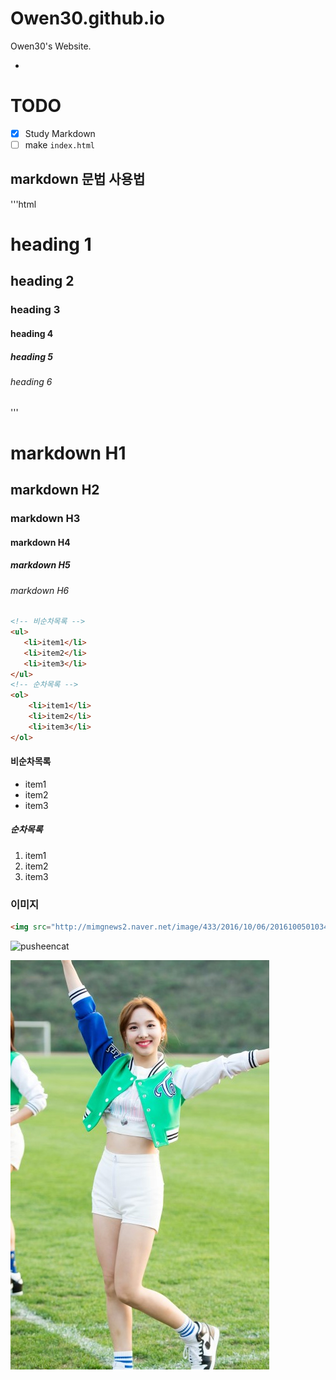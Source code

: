 # Owen30.github.io
Owen30's Website.

- 

# TODO

- [x] Study Markdown
- [ ] make `index.html`

## markdown 문법 사용법 

'''html

<h1>heading 1</h1> 
<h2>heading 2</h2> 
<h3>heading 3</h3> 
<h4>heading 4</h4> 
<h5>heading 5</h5> 
<h6>heading 6</h6> 

''' 

# markdown H1 
## markdown H2 
### markdown H3 
#### markdown H4 
##### markdown H5 
###### markdown H6


```html
<!-- 비순차목록 -->
<ul>
   <li>item1</li>
   <li>item2</li>
   <li>item3</li>
</ul>
<!-- 순차목록 -->
<ol>
	<li>item1</li>
	<li>item2</li>
	<li>item3</li>
</ol>	
```
#### 비순차목록

- item1
- item2
- item3

##### 순차목록

1. item1
2. item2
3. item3

### 이미지
```html
<img src="http://mimgnews2.naver.net/image/433/2016/10/06/20161005010347_adpc_9384_99_20161006132115.jpg?type=w540" alt="pusheencat">
```
<img src="http://mimgnews2.naver.net/image/433/2016/10/06/20161005010347_adpc_9384_99_20161006132115.jpg?type=w540" alt="pusheencat" width="340" height="505" >

![pusheencat](images/ny.jpg "pusheencat")
